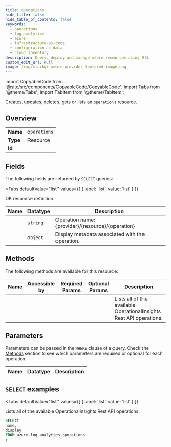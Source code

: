 ```yaml
--- 
title: operations
hide_title: false
hide_table_of_contents: false
keywords:
  - operations
  - log_analytics
  - azure
  - infrastructure-as-code
  - configuration-as-data
  - cloud inventory
description: Query, deploy and manage azure resources using SQL
custom_edit_url: null
image: /img/stackql-azure-provider-featured-image.png
---
```


import CopyableCode from '@site/src/components/CopyableCode/CopyableCode';
import Tabs from '@theme/Tabs';
import TabItem from '@theme/TabItem';

Creates, updates, deletes, gets or lists an <code>operations</code> resource.

## Overview
<table><tbody>
<tr><td><b>Name</b></td><td><code>operations</code></td></tr>
<tr><td><b>Type</b></td><td>Resource</td></tr>
<tr><td><b>Id</b></td><td><CopyableCode code="azure.log_analytics.operations" /></td></tr>
</tbody></table>

## Fields

The following fields are returned by `SELECT` queries:

<Tabs
    defaultValue="list"
    values={[
        { label: 'list', value: 'list' }
    ]}
>
<TabItem value="list">

OK response definition.

<table>
<thead>
    <tr>
    <th>Name</th>
    <th>Datatype</th>
    <th>Description</th>
    </tr>
</thead>
<tbody>
<tr>
    <td><CopyableCode code="name" /></td>
    <td><code>string</code></td>
    <td>Operation name: &#123;provider&#125;/&#123;resource&#125;/&#123;operation&#125;</td>
</tr>
<tr>
    <td><CopyableCode code="display" /></td>
    <td><code>object</code></td>
    <td>Display metadata associated with the operation.</td>
</tr>
</tbody>
</table>
</TabItem>
</Tabs>

## Methods

The following methods are available for this resource:

<table>
<thead>
    <tr>
    <th>Name</th>
    <th>Accessible by</th>
    <th>Required Params</th>
    <th>Optional Params</th>
    <th>Description</th>
    </tr>
</thead>
<tbody>
<tr>
    <td><a href="#list"><CopyableCode code="list" /></a></td>
    <td><CopyableCode code="select" /></td>
    <td></td>
    <td></td>
    <td>Lists all of the available OperationalInsights Rest API operations.</td>
</tr>
</tbody>
</table>

## Parameters

Parameters can be passed in the `WHERE` clause of a query. Check the [Methods](#methods) section to see which parameters are required or optional for each operation.

<table>
<thead>
    <tr>
    <th>Name</th>
    <th>Datatype</th>
    <th>Description</th>
    </tr>
</thead>
<tbody>
</tbody>
</table>

## `SELECT` examples

<Tabs
    defaultValue="list"
    values={[
        { label: 'list', value: 'list' }
    ]}
>
<TabItem value="list">

Lists all of the available OperationalInsights Rest API operations.

```sql
SELECT
name,
display
FROM azure.log_analytics.operations
;
```
</TabItem>
</Tabs>

